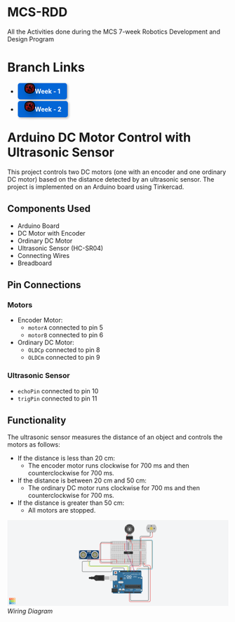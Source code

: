# MCS-RDD
All the Activities done during the MCS 7-week  Robotics Development and Design Program

# Branch Links
- <a href="https://github.com/Optsipez/MCS-RDD.git" style="color: white; text-decoration: none; font-weight: bold; background-color: #0366d6; padding: 10px 15px; border-radius: 5px; box-shadow: 2px 2px 5px rgba(0,0,0,0.3);" onmouseover="this.style.backgroundColor='#ff6347'" onmouseout="this.style.backgroundColor='#0366d6'"><img src="RDD.jpeg" alt="Week - 1" title="Week - 1" style="width: 20px; border: 2px solid #000; border-radius: 10px; box-shadow: 5px 5px 15px rgba(0,0,0,0.3);"/>Week - 1 </a>

- <a href="https://github.com/Optsipez/MCS-RDD/tree/Week-2" style="color: white; text-decoration: none; font-weight: bold; background-color: #0366d6; padding: 10px 15px; border-radius: 5px; box-shadow: 2px 2px 5px rgba(0,0,0,0.3);" onmouseover="this.style.backgroundColor='#ff6347'" onmouseout="this.style.backgroundColor='#0366d6'"><img src="RDD.jpeg" alt="Week - 2" title="Week - 2" style="width: 20px; border: 2px solid #000; border-radius: 10px; box-shadow: 5px 5px 15px rgba(0,0,0,0.3);"/>Week - 2 </a>
# Arduino DC Motor Control with Ultrasonic Sensor

This project controls two DC motors (one with an encoder and one ordinary DC motor) based on the distance detected by an ultrasonic sensor. The project is implemented on an Arduino board using Tinkercad.

## Components Used

- Arduino Board
- DC Motor with Encoder
- Ordinary DC Motor
- Ultrasonic Sensor (HC-SR04)
- Connecting Wires
- Breadboard

## Pin Connections

### Motors
- Encoder Motor:
  - `motorA` connected to pin 5
  - `motorB` connected to pin 6
- Ordinary DC Motor:
  - `OLDCp` connected to pin 8
  - `OLDCm` connected to pin 9

### Ultrasonic Sensor
- `echoPin` connected to pin 10
- `trigPin` connected to pin 11

## Functionality

The ultrasonic sensor measures the distance of an object and controls the motors as follows:

- If the distance is less than 20 cm:
  - The encoder motor runs clockwise for 700 ms and then counterclockwise for 700 ms.
- If the distance is between 20 cm and 50 cm:
  - The ordinary DC motor runs clockwise for 700 ms and then counterclockwise for 700 ms.
- If the distance is greater than 50 cm:
  - All motors are stopped.

![Wiring Diagram](Week-2/Ultrasonic-DC-Motor.png)
              *Wiring Diagram*
